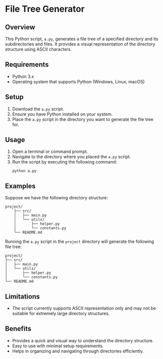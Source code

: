 # File Tree Generator

## Overview
This Python script, `a.py`, generates a file tree of a specified directory and its subdirectories and files. It provides a visual representation of the directory structure using ASCII characters.

## Requirements
- Python 3.x
- Operating system that supports Python (Windows, Linux, macOS)

## Setup
1. Download the `a.py` script.
2. Ensure you have Python installed on your system.
3. Place the `a.py` script in the directory you want to generate the file tree for.

## Usage
1. Open a terminal or command prompt.
2. Navigate to the directory where you placed the `a.py` script.
3. Run the script by executing the following command:
   ```
   python a.py
   ```

## Examples
Suppose we have the following directory structure:

```
project/
    ├── src/
    │   ├── main.py
    │   └── utils/
    │       ├── helper.py
    │       └── constants.py
    └── README.md
```

Running the `a.py` script in the `project` directory will generate the following file tree:

```
project/
├── src/
│   ├── main.py
│   └── utils/
│       ├── helper.py
│       └── constants.py
└── README.md
```

## Limitations
- The script currently supports ASCII representation only and may not be suitable for extremely large directory structures.

## Benefits
- Provides a quick and visual way to understand the directory structure.
- Easy to use with minimal setup requirements.
- Helps in organizing and navigating through directories efficiently.

